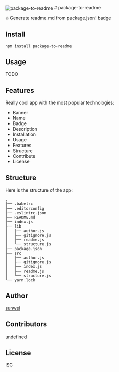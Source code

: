<img src="http://www.eqfox.com/readme/banner/package-to-readme" alt="package-to-readme" align="center" />
# package-to-readme

🔥 Generate readme.md from package.json!
badge

## Install
```
npm install package-to-readme
```

## Usage
TODO

## Features
Really cool app with the most popular technologies:
* Banner
* Name
* Badge
* Description
* Installation
* Usage
* Features
* Structure
* Contribute
* License

## Structure
Here is the structure of the app:
```
.
├── .babelrc
├── .editorconfig
├── .eslintrc.json
├── README.md
├── index.js
├── lib
│   ├── author.js
│   ├── gitignore.js
│   ├── readme.js
│   └── structure.js
├── package.json
├── src
│   ├── author.js
│   ├── gitignore.js
│   ├── index.js
│   ├── readme.js
│   └── structure.js
└── yarn.lock
```

## Author
[sunwei](http://www.eqfox.com)

## Contributors
undefined

## License
ISC
